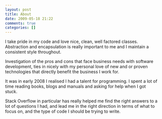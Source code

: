 ```yaml
---
layout: post
title: About
date: 2009-05-18 21:22
comments: true
categories: []
---
```

<p>I take pride in my code and love nice, clean, well factored classes. Abstraction and encapsulation is really important to me and I maintain a consistent style throughout.</p>

<p>Investigation of the pros and cons that face business needs with software development, ties in nicely with my personal love of new and or proven technologies that directly benefit the business I work for.</p>

<p>It was in early 2008 I realised I had a talent for programming. I spent a lot of time reading books, blogs and manuals and asking for help when I got stuck.</p>

<p>Stack Overflow in particular has really helped me find the right answers to a lot of questions I had, and lead me in the right direction in terms of what to focus on, and the type of code I should be trying to write.</p>

